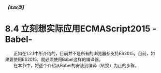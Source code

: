 ##### 【438页】
# 8.4 立刻想实际应用ECMAScript2015 -Babel-
&emsp;&emsp;正如在1.2.1中所介绍的，目前并不是所有的浏览器都支持ES2015。目前，如果要使用ES2015，就必须使用Babel这样的编译器。<br>
&emsp;&emsp;在本节中，将逐个介绍从Babel的安装到编译（转换）为止的步骤。
